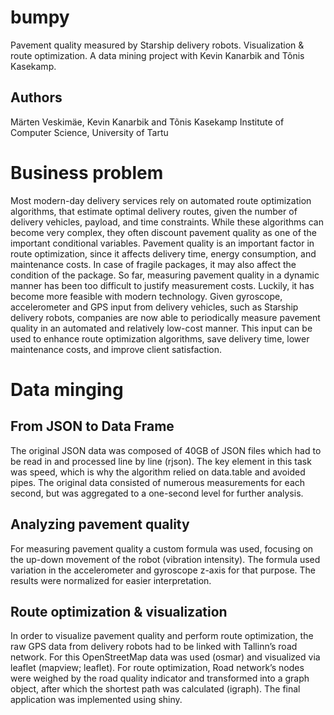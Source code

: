 # bumpy
Pavement quality measured by Starship delivery robots. Visualization &amp; route optimization. A data mining project with Kevin Kanarbik and Tõnis Kasekamp.

## Authors
Märten Veskimäe, Kevin Kanarbik and Tõnis Kasekamp
Institute of Computer Science, University of Tartu

# Business problem
Most modern-day delivery services rely on automated route optimization algorithms, that estimate optimal delivery routes, given the number of delivery vehicles, payload, and time constraints. While these algorithms can become very complex, they often discount pavement quality as one of the important conditional variables. Pavement quality is an important factor in route optimization, since it affects delivery time, energy consumption, and maintenance costs. In case of fragile packages, it may also affect the condition of the package.
So far, measuring pavement quality in a dynamic manner has been too difficult to justify measurement costs. Luckily, it has become more feasible with modern technology. Given gyroscope, accelerometer and GPS input from delivery vehicles, such as Starship delivery robots, companies are now able to periodically measure pavement quality in an automated and relatively low-cost manner. This input can be used to enhance route optimization algorithms, save delivery time, lower maintenance costs, and improve client satisfaction.

# Data minging
## From JSON to Data Frame
The original JSON data was composed of 40GB of JSON files which had to be read in and processed line by line (rjson). The key element in this task was speed, which is why the algorithm relied on data.table and avoided pipes. The original data consisted of numerous measurements for each second, but was aggregated to a one-second level for further analysis.

## Analyzing pavement quality
For measuring pavement quality a custom formula was used, focusing on the up-down movement of the robot (vibration intensity). The formula used variation in the accelerometer and gyroscope z-axis for that purpose. The results were normalized for easier interpretation.

## Route optimization & visualization
In order to visualize pavement quality and perform route optimization, the raw GPS data from delivery robots had to be linked with Tallinn’s road network. For this OpenStreetMap data was used (osmar) and visualized via leaflet (mapview; leaflet). For route optimization, Road network’s nodes were weighed by the road quality indicator and transformed into a graph object, after which the shortest path was calculated (igraph). The final application was  implemented using shiny.
